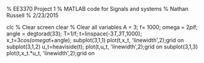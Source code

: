 % EE3370 Project 1
% MATLAB code for Signals and systems
% Nathan Russell
% 2/23/2015

clc      % Clear screen 
clear    % Clear all variables
A = 3; f= 1000; omega = 2*pi*f; 
angle = degtorad(33); T=1/f;
t=linspace(-3*T,3*T,1000);
x_t=3*cos(omega*t+angle);
subplot(3,1,1)
plot(t,x_t, 'linewidth',2);grid on
subplot(3,1,2)
u_t=heaviside(t);
plot(t,u_t, 'linewidth',2);grid on
subplot(3,1,3)
plot(t,x_t.*u_t, 'linewidth',2);grid on
